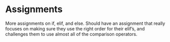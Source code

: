 # Assignments

More assignments on if, elif, and else. Should have an assignment that really focuses on making sure they use the right order for their elif’s, and challenges them to use almost all of the comparison operators.
